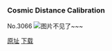 ### Cosmic Distance Calibration
No.3066
![图片不见了~~~](https://imgs.xkcd.com/comics/cosmic_distance_calibration.png)

[原址](https://xkcd.com//3066) [下载](https://imgs.xkcd.com/comics/cosmic_distance_calibration.png)

